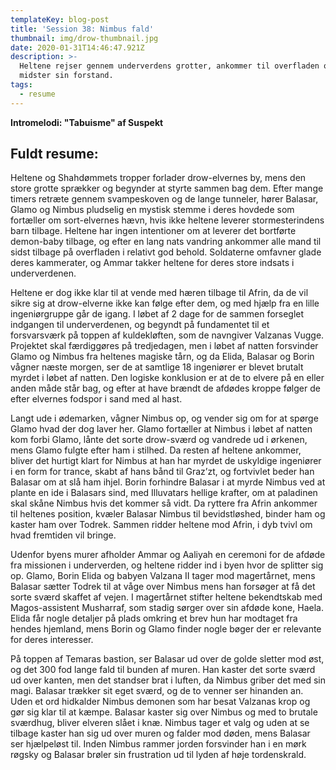 ```yaml
---
templateKey: blog-post
title: 'Session 38: Nimbus fald'
thumbnail: img/drow-thumbnail.jpg
date: 2020-01-31T14:46:47.921Z
description: >-
  Heltene rejser gennem underverdens grotter, ankommer til overfladen og Nimbus
  midster sin forstand.
tags:
  - resume
---
```

**Intromelodi: "Tabuisme" af Suspekt**



## Fuldt resume:

Heltene og Shahdømmets tropper forlader drow-elvernes by, mens den store grotte sprækker og begynder at styrte sammen bag dem. Efter mange timers retræte gennem svampeskoven og de lange tunneler, hører Balasar, Glamo og Nimbus pludselig en mystisk stemme i deres hovdede som fortæller om sort-elvernes hævn, hvis ikke heltene leverer stormesterindens barn tilbage. Heltene har ingen intentioner om at leverer det bortførte demon-baby tilbage, og efter en lang nats vandring ankommer alle mand til sidst tilbage på overfladen i relativt god behold. Soldaterne omfavner glade deres kammerater, og Ammar takker heltene for deres store indsats i underverdenen.

Heltene er dog ikke klar til at vende med hæren tilbage til Afrin, da de vil sikre sig at drow-elverne ikke kan følge efter dem, og med hjælp fra en lille ingeniørgruppe går de igang. I løbet af 2 dage for de sammen forseglet indgangen til underverdenen, og begyndt på fundamentet til et forsvarsværk på toppen af kuldekløften, som de navngiver Valzanas Vugge. Projektet skal færdiggøres på tredjedagen, men i løbet af natten forsvinder Glamo og Nimbus fra heltenes magiske tårn, og da Elida, Balasar og Borin vågner næste morgen, ser de at samtlige 18 ingeniører er blevet brutalt myrdet i løbet af natten. Den logiske konklusion er at de to elvere på en eller anden måde står bag, og efter at have brændt de afdødes kroppe følger de efter elvernes fodspor i sand med al hast.

Langt ude i ødemarken, vågner Nimbus op, og vender sig om for at spørge Glamo hvad der dog laver her. Glamo fortæller at Nimbus i løbet af natten kom forbi Glamo, lånte det sorte drow-sværd og vandrede ud i ørkenen, mens Glamo fulgte efter ham i stilhed. Da resten af heltene ankommer, bliver det hurtigt klart for Nimbus at han har myrdet de uskyldige ingeniører i en form for trance, skabt af hans bånd til Graz’zt, og fortvivlet beder han Balasar om at slå ham ihjel. Borin forhindre Balasar i at myrde Nimbus ved at plante en ide i Balasars sind, med Illuvatars hellige krafter, om at paladinen skal skåne Nimbus hvis det kommer så vidt. Da ryttere fra Afrin ankommer til heltenes position, kvæler Balasar Nimbus til bevidstløshed, binder ham og kaster ham over Todrek. Sammen ridder heltene mod Afrin, i dyb tvivl om hvad fremtiden vil bringe.

Udenfor byens murer afholder Ammar og Aaliyah en ceremoni for de afdøde fra missionen i underverden, og heltene ridder ind i byen hvor de splitter sig op. Glamo, Borin Elida og babyen Valzana II tager mod magertårnet, mens Balasar sætter Todrek til at våge over Nimbus mens han forsøger at få det sorte sværd skaffet af vejen. I magertårnet stifter heltene bekendtskab med Magos-assistent Musharraf, som stadig sørger over sin afdøde kone, Haela. Elida får nogle detaljer på plads omkring et brev hun har modtaget fra hendes hjemland, mens Borin og Glamo finder nogle bøger der er relevante for deres interesser.

På toppen af Temaras bastion, ser Balasar ud over de golde sletter mod øst, og det 300 fod lange fald til bunden af muren. Han kaster det sorte sværd ud over kanten, men det standser brat i luften, da Nimbus griber det med sin magi. Balasar trækker sit eget sværd, og de to venner ser hinanden an. Uden et ord hidkalder Nimbus demonen som har besat Valzanas krop og gør sig klar til at kæmpe. Balasar kaster sig over Nimbus og med to brutale sværdhug, bliver elveren slået i knæ. Nimbus tager et valg og uden at se tilbage kaster han sig ud over muren og falder mod døden, mens Balasar ser hjælpeløst til. Inden Nimbus rammer jorden forsvinder han i en mørk røgsky og Balasar brøler sin frustration ud til lyden af høje tordenskrald.
